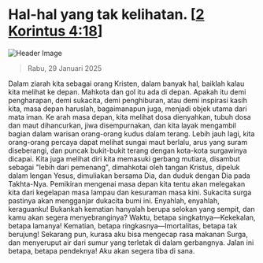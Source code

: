 
# Hal-hal yang tak kelihatan. [[2 Korintus 4:18](http://alkitab.sabda.org/?2%20Korintus%204:18)]

![Header Image](https://alkitab.app/slice/sunrise.jpg)

> Rabu, 29 Januari 2025

Dalam ziarah kita sebagai orang Kristen, dalam banyak hal, baiklah kalau kita melihat ke depan. Mahkota dan gol itu ada di depan. Apakah itu demi pengharapan, demi sukacita, demi penghiburan, atau demi inspirasi kasih kita, masa depan haruslah, bagaimanapun juga, menjadi objek utama dari mata iman. Ke arah masa depan, kita melihat dosa dienyahkan, tubuh dosa dan maut dihancurkan, jiwa disempurnakan, dan kita layak mengambil bagian dalam warisan orang-orang kudus dalam terang. Lebih jauh lagi, kita orang-orang percaya dapat melihat sungai maut berlalu, arus yang suram diseberangi, dan puncak bukit-bukit terang dengan kota-kota surgawinya dicapai. Kita juga melihat diri kita memasuki gerbang mutiara, disambut sebagai "lebih dari pemenang", dimahkotai oleh tangan Kristus, dipeluk dalam lengan Yesus, dimuliakan bersama Dia, dan duduk dengan Dia pada Takhta-Nya. Pemikiran mengenai masa depan kita tentu akan melegakan kita dari kegelapan masa lampau dan kesuraman masa kini. Sukacita surga pastinya akan mengganjar dukacita bumi ini. Enyahlah, enyahlah, keraguanku! Bukankah kematian hanyalah berupa selokan yang sempit, dan kamu akan segera menyebranginya? Waktu, betapa singkatnya—Kekekalan, betapa lamanya! Kematian, betapa ringkasnya—Imortalitas, betapa tak berujung! Sekarang pun, kurasa aku bisa mengecap rasa makanan Surga, dan menyeruput air dari sumur yang terletak di dalam gerbangnya. Jalan ini betapa, betapa pendeknya! Aku akan segera tiba di sana.
    